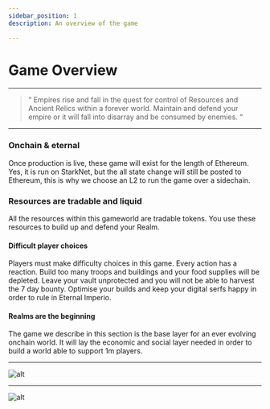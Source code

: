 ```yaml
---
sidebar_position: 1
description: An overview of the game

---
```





# Game Overview

---

> “ Empires rise and fall in the quest for control of Resources and Ancient Relics within a forever world. Maintain and defend your empire or it will fall into disarray and be consumed by enemies. “

---


### Onchain & eternal

Once production is live, these game will exist for the length of Ethereum. Yes, it is run on StarkNet, but the all state change will still be posted to Ethereum, this is why we choose an L2 to run the game over a sidechain.

### Resources are tradable and liquid
All the resources within this gameworld are tradable tokens. You use these resources to build up and defend your Realm.


#### Difficult player choices

Players must make difficulty choices in this game. Every action has a reaction. Build too many troops and buildings and your food supplies will be depleted. Leave your vault unprotected and you will not be able to harvest the 7 day bounty. Optimise your builds and keep your digital serfs happy in order to rule in Eternal Imperio.

#### Realms are the beginning

The game we describe in this section is the base layer for an ever evolving onchain world. It will lay the economic and social layer needed in order to build a world able to support 1m players.

---
![alt](/img/game/military-path.png)

---
![alt](/img/game/economic-path.png)



